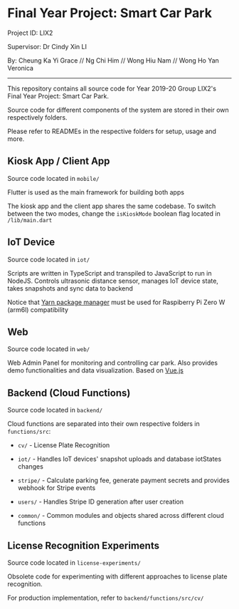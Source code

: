 # Final Year Project: Smart Car Park

Project ID: LIX2

Supervisor: Dr Cindy Xin LI 

By: Cheung Ka Yi Grace // Ng Chi Him // Wong Hiu Nam // Wong Ho Yan Veronica

---

This repository contains all source code for Year 2019-20 Group LIX2's Final Year Project: Smart Car Park.

Source code for different components of the system are stored in their own respectively folders.

Please refer to READMEs in the respective folders for setup, usage and more.

## Kiosk App / Client App

Source code located in `mobile/`

Flutter is used as the main framework for building both apps

The kiosk app and the client app shares the same codebase. To switch between the two modes, change the `isKioskMode` boolean flag located in `/lib/main.dart`

## IoT Device

Source code located in `iot/`

Scripts are written in TypeScript and transpiled to JavaScript to run in NodeJS. Controls ultrasonic distance sensor, manages IoT device state, takes snapshots and sync data to backend

Notice that [Yarn package manager](https://yarnpkg.com/getting-started) must be used for Raspiberry Pi Zero W (arm6l) compatibility

## Web

Source code located in `web/`

Web Admin Panel for monitoring and controlling car park. Also provides demo functionalities and data visualization. Based on [Vue.js](https://vuejs.org/)

## Backend (Cloud Functions)

Source code located in `backend/`

Cloud functions are separated into their own respective folders in `functions/src`:

- `cv/` - License Plate Recognition
- `iot/` - Handles IoT devices' snapshot uploads and database iotStates changes
- `stripe/` - Calculate parking fee, generate payment secrets and provides webhook for Stripe events
- `users/` - Handles Stripe ID generation after user creation

- `common/` - Common modules and objects shared across different cloud functions

## License Recognition Experiments

Source code located in `license-experiments/`

Obsolete code for experimenting with different approaches to license plate recognition.

For production implementation, refer to `backend/functions/src/cv/`